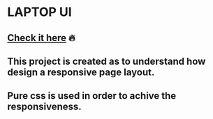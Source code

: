 # LAPTOP UI
## [Check it here]( https://sehbaz.github.io/laptop-ui/) :fire:
## This project is created as to understand how design a responsive page layout.
## Pure css is used in order to achive the responsiveness.


